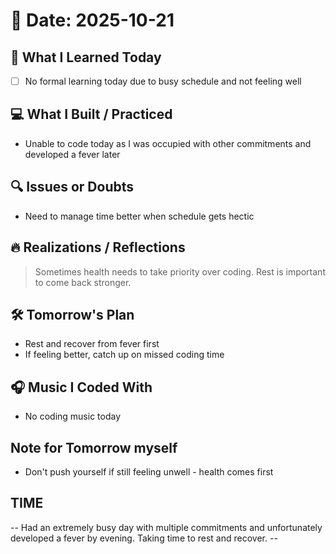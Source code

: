 # 📅 Date: 2025-10-21

## 🧠 What I Learned Today

- [ ] No formal learning today due to busy schedule and not feeling well

## 💻 What I Built / Practiced

- Unable to code today as I was occupied with other commitments and developed a fever later

## 🔍 Issues or Doubts

- Need to manage time better when schedule gets hectic

## 🔥 Realizations / Reflections

> Sometimes health needs to take priority over coding. Rest is important to come back stronger.

## 🛠 Tomorrow's Plan

- Rest and recover from fever first
- If feeling better, catch up on missed coding time

## 🎧 Music I Coded With

- No coding music today

## Note for Tomorrow myself

- Don't push yourself if still feeling unwell - health comes first

## TIME

-- Had an extremely busy day with multiple commitments and unfortunately developed a fever by evening. Taking time to rest and recover. --